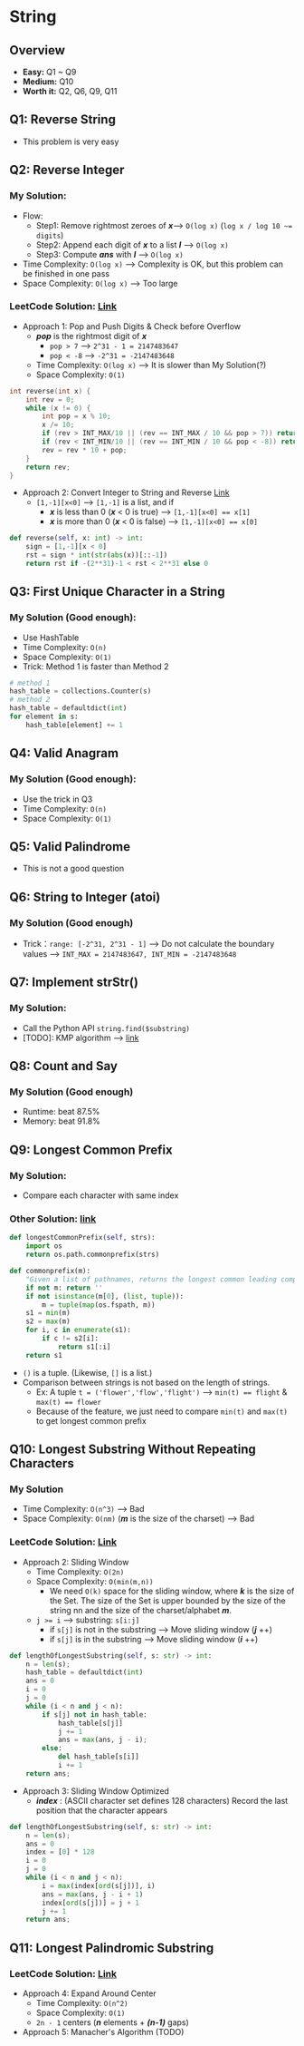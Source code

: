 # String
## Overview
*   **Easy:** Q1 ~ Q9
*   **Medium:** Q10
*   **Worth it:** Q2, Q6, Q9, Q11
## Q1: Reverse String
*   This problem is very easy
## Q2: Reverse Integer
### My Solution:
*   Flow:
    *   Step1: Remove rightmost zeroes of ***x***--> `O(log x)` (`log x / log 10 ~= digits`)
    *   Step2: Append each digit of ***x*** to a list ***l*** --> `O(log x)`
    *   Step3: Compute ***ans*** with ***l*** --> `O(log x)`
*   Time Complexity: `O(log x)` --> Complexity is OK, but this problem can be finished in one pass
*   Space Complexity: `O(log x)` --> Too large
### LeetCode Solution: [Link]()
* Approach 1: Pop and Push Digits & Check before Overflow
  * ***pop*** is the rightmost digit of ***x***
    * `pop > 7` --> `2^31 - 1 = 2147483647`
    * `pop < -8` --> `-2^31 = -2147483648`
  * Time Complexity: `O(log x)` --> It is slower than My Solution(?)
  * Space Complexity: `O(1)` 
```c++
int reverse(int x) {
    int rev = 0;
    while (x != 0) {
        int pop = x % 10;
        x /= 10;
        if (rev > INT_MAX/10 || (rev == INT_MAX / 10 && pop > 7)) return 0;
        if (rev < INT_MIN/10 || (rev == INT_MIN / 10 && pop < -8)) return 0;
        rev = rev * 10 + pop;
    }
    return rev;
}
```
* Approach 2: Convert Integer to String and Reverse [Link](https://medium.com/@oange6214/leetcode-%E6%88%91%E5%9C%A8%E5%A4%B1%E6%95%97%E7%9A%84%E8%B7%AF%E4%B8%8A-part-3-7-reverse-integer-982917ced26b)
  * `[1,-1][x<0]` --> `[1,-1]` is a list, and if
    * ***x*** is less than 0 (***x*** < 0 is true) --> `[1,-1][x<0] == x[1]`
    * ***x*** is more than 0 (***x*** < 0 is false) --> `[1,-1][x<0] == x[0]` 
```python
def reverse(self, x: int) -> int:
    sign = [1,-1][x < 0]
    rst = sign * int(str(abs(x))[::-1])
    return rst if -(2**31)-1 < rst < 2**31 else 0
```
## Q3: First Unique Character in a String
### My Solution (Good enough):
*   Use HashTable
*   Time Complexity: `O(n)`
*   Space Complexity: `O(1)`
*   Trick: Method 1 is faster than Method 2
```python 
# method 1
hash_table = collections.Counter(s)
# method 2
hash_table = defaultdict(int)
for element in s:
    hash_table[element] += 1
```
## Q4: Valid Anagram
### My Solution (Good enough):
*   Use the trick in Q3
*   Time Complexity: `O(n)`
*   Space Complexity: `O(1)`
## Q5: Valid Palindrome
*   This is not a good question
## Q6: String to Integer (atoi)
### My Solution (Good enough)
*   Trick：`range: [-2^31, 2^31 - 1]` --> Do not calculate the boundary values --> `INT_MAX = 2147483647, INT_MIN = -2147483648`
## Q7: Implement strStr()
### My Solution:
*   Call the Python API `string.find($substring)`
*   [TODO]: KMP algorithm --> [link](https://blog.csdn.net/v_july_v/article/details/7041827)
## Q8: Count and Say
### My Solution (Good enough)
*   Runtime: beat 87.5%
*   Memory: beat 91.8%
## Q9: Longest Common Prefix
### My Solution:
*   Compare each character with same index
### Other Solution: [link](https://www.itread01.com/content/1561738803.html)
```python
def longestCommonPrefix(self, strs):
    import os
    return os.path.commonprefix(strs)
```
```python
def commonprefix(m):
    "Given a list of pathnames, returns the longest common leading component"
    if not m: return ''
    if not isinstance(m[0], (list, tuple)):
        m = tuple(map(os.fspath, m))
    s1 = min(m)
    s2 = max(m)
    for i, c in enumerate(s1):
        if c != s2[i]:
            return s1[:i]
    return s1
```
*   `()` is a tuple. (Likewise, `[]` is a list.)
*   Comparison between strings is not based on the length of strings.
    *   Ex: A tuple `t = ('flower','flow','flight')` --> `min(t) == flight` & `max(t) == flower`
    *   Because of the feature, we just need to compare `min(t)` and `max(t)` to get longest common prefix
## Q10: Longest Substring Without Repeating Characters
### My Solution
*   Time Complexity: `O(n^3)` --> Bad
*   Space Complexity: `O(nm)` (***m*** is the size of the charset) --> Bad
### LeetCode Solution: [Link](https://leetcode.com/problems/longest-substring-without-repeating-characters/solution/)
*   Approach 2: Sliding Window
    *  Time Complexity: `O(2n)`
    *  Space Complexity: `O(min(m,n))` 
       *  We need `O(k)` space for the sliding window, where ***k*** is the size of the Set. The size of the Set is upper bounded by the size of the string nn and the size of the charset/alphabet ***m***.
    *  `j >= i` --> substring: `s[i:j]`
       *  if `s[j]` is not in the substring --> Move sliding window (***j*** ++)
       *  if `s[j]` is in the substring --> Move sliding window (***i*** ++)
```python
def lengthOfLongestSubstring(self, s: str) -> int:
    n = len(s);
    hash_table = defaultdict(int)
    ans = 0
    i = 0
    j = 0
    while (i < n and j < n):
        if s[j] not in hash_table:
            hash_table[s[j]]
            j += 1
            ans = max(ans, j - i);
        else:
            del hash_table[s[i]]
            i += 1
    return ans;
```
* Approach 3: Sliding Window Optimized
    * ***index*** : (ASCII character set defines 128 characters) Record the last position that the character appears
```python
def lengthOfLongestSubstring(self, s: str) -> int:
    n = len(s);
    ans = 0
    index = [0] * 128
    i = 0
    j = 0
    while (i < n and j < n):
        i = max(index[ord(s[j])], i)
        ans = max(ans, j - i + 1)
        index[ord(s[j])] = j + 1
        j += 1
    return ans;
```
## Q11: Longest Palindromic Substring
### LeetCode Solution: [Link](https://leetcode.com/problems/longest-palindromic-substring/solution/)
*   Approach 4: Expand Around Center
    *   Time Complexity: `O(n^2)`
    *   Space Complexity: `O(1)`
    *   `2n - 1` centers (***n*** elements + ***(n-1)*** gaps)
*   Approach 5: Manacher's Algorithm (TODO)   